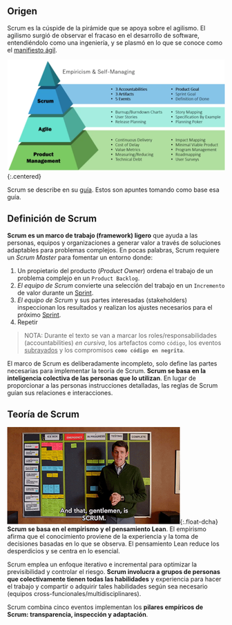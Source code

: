## Origen
Scrum es la cúspide de la pirámide que se apoya sobre el agilismo. El agilismo surgió de observar el fracaso en el desarrollo de software, entendiéndolo como una ingeniería, y se plasmó en lo que se conoce como el [manifiesto ágil](https://agilemanifesto.org/iso/es/manifesto.html).

![Agile y Scrum](/imgs/agile-y-scrum.webp){:.centered}

Scrum se describe en su [guía](https://scrumguides.org/). Estos son apuntes tomando como base esa guía.

## Definición de Scrum
**Scrum es un marco de trabajo (framework) ligero** que ayuda a las personas, equipos y organizaciones a generar valor a través de soluciones adaptables para problemas complejos.
En pocas palabras, Scrum requiere un _Scrum Master_ para fomentar un entorno donde:
1. Un propietario del producto (_Product Owner_) ordena el trabajo de un problema complejo en un `Product Backlog`.
2. _El equipo de Scrum_ convierte una selección del trabajo en un `Incremento` de valor durante un <span style="text-decoration: underline">Sprint</span>.
3. _El equipo de Scrum_ y sus partes interesadas (stakeholders) inspeccionan los resultados y realizan los ajustes necesarios para el próximo <span style="text-decoration: underline">Sprint</span>.
4. Repetir

> NOTA: Durante el texto se van a marcar los roles/responsabilidades (accountabilities) _en cursiva_, los artefactos como `código`, los eventos <span style="text-decoration: underline">subrayados</span> y los compromisos **`como código en negrita`**.

El marco de Scrum es deliberadamente incompleto, solo define las partes necesarias para implementar la teoría de Scrum. **Scrum se basa en la inteligencia colectiva de las personas que lo utilizan**. En lugar de proporcionar a las personas instrucciones detalladas, las reglas de Scrum guían sus relaciones e interacciones.

## Teoría de Scrum

![Esto es Scrum](/imgs/scrum-easy.gif){:.float-dcha} **Scrum se basa en el empirismo y el pensamiento Lean**. El empirismo afirma que el conocimiento proviene de la experiencia y la toma de decisiones basadas en lo que se observa. El pensamiento Lean reduce los desperdicios y se centra en lo esencial.

Scrum emplea un enfoque iterativo e incremental para optimizar la previsibilidad y controlar el riesgo. **Scrum involucra a grupos de personas que colectivamente tienen todas las habilidades** y experiencia para hacer el trabajo y compartir o adquirir tales habilidades según sea necesario (equipos cross-funcionales/multidisciplinares).

Scrum combina cinco eventos implementan los **pilares empíricos de Scrum: transparencia, inspección y adaptación**.